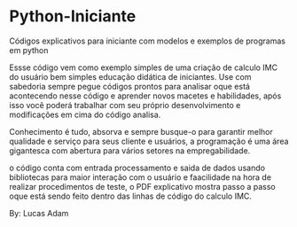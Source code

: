 # Python-Iniciante
Códigos explicativos para iniciante com modelos e exemplos de programas em python 

Essse código vem como exemplo simples de uma criação de calculo IMC do usuário bem simples educação didática de iniciantes.
Use com sabedoria sempre pegue códigos prontos para analisar oque está acontecendo nesse código e aprender novos macetes e habilidades, após isso você poderá
trabalhar com seu próprio desenvolvimento e modificações em cima do código analisa. 

Conhecimento é tudo, absorva e sempre busque-o para garantir melhor qualidade e serviço para seus cliente e usuários, a programação é uma área gigantesca 
com abertura para vários setores na empregabilidade.

o código conta com entrada processamento e saida de dados usando bibliotecas para maior interação com o usuário e faacilidade na hora de realizar procedimentos de teste,
o PDF explicativo mostra passo a passo oque está sendo feito dentro das linhas de código do calculo IMC.

By: Lucas Adam
